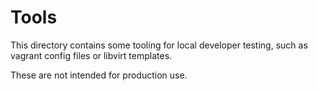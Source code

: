 Tools
=====

This directory contains some tooling for local developer testing, such as
vagrant config files or libvirt templates.

These are not intended for production use.
